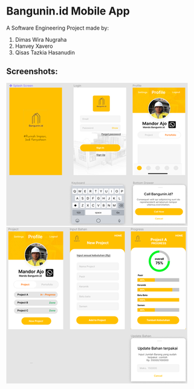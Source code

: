 # Bangunin.id Mobile App

A Software Engineering Project made by:
1. Dimas Wira Nugraha
2. Hanvey Xavero
3. Qisas Tazkia Hasanudin

## Screenshots:

![](/assets/Screenshots/ss1.png) 
![](/assets/Screenshots/ss2.png)
